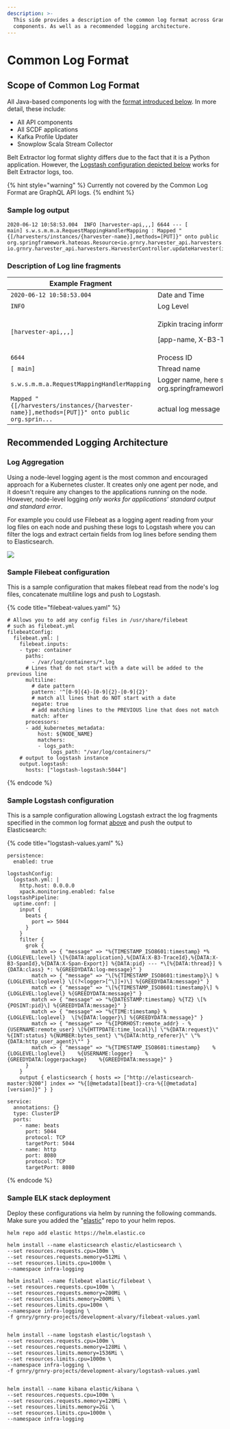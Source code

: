 ```yaml
---
description: >-
  This side provides a description of the common log format across Granary
  components. As well as a recommended logging architecture.
---
```


# Common Log Format

## Scope of Common Log Format

All Java-based components log with the [format introduced below](common-log-format.md#sample-log-output). In more detail, these include:

* All API components
* All SCDF applications
* Kafka Profile Updater
* Snowplow Scala Stream Collector

Belt Extractor log format slighty differs due to the fact that it is a Python application. However, the [Logstash configuration depicted below](common-log-format.md#sample-logstash-configuration) works for Belt Extractor logs, too.

{% hint style="warning" %}
Currently not covered by the Common Log Format are GraphQL API logs.
{% endhint %}

### Sample log output

```
2020-06-12 10:58:53.004  INFO [harvester-api,,,] 6644 --- [           main] s.w.s.m.m.a.RequestMappingHandlerMapping : Mapped "{[/harvesters/instances/{harvester-name}],methods=[PUT]}" onto public org.springframework.hateoas.Resource<io.grnry.harvester_api.harvesters.response.HarvesterResponse> io.grnry.harvester_api.harvesters.HarvesterController.updateHarvester(io.grnry.harvester_api.harvesters.requests.HarvesterRequest,java.lang.String)
```

### Description of Log line fragments

| Example Fragment                                                                             | Description                                                                                                     |
| -------------------------------------------------------------------------------------------- | --------------------------------------------------------------------------------------------------------------- |
| `2020-06-12 10:58:53.004`                                                                    | Date and Time                                                                                                   |
| `INFO`                                                                                       | Log Level                                                                                                       |
| `[harvester-api,,,]`                                                                         | <p>Zipkin tracing information</p><p>[app-name, X-B3-TraceId, X-B3-SpanId, X-Span-Export]</p>                    |
| `6644`                                                                                       | Process ID                                                                                                      |
| `[ main]`                                                                                    | Thread name                                                                                                     |
| `s.w.s.m.m.a.RequestMappingHandlerMapping`                                                   | Logger name, here short for: org.springframework.web.servlet.mvc.method.annotation.RequestMappingHandlerMapping |
| `Mapped "{[/harvesters/instances/{harvester-name}],methods=[PUT]}" onto public org.sprin...` | actual log message                                                                                              |

## Recommended Logging Architecture

### Log Aggregation

Using a node-level logging agent is the most common and encouraged approach for a Kubernetes cluster. It creates only one agent per node, and it doesn't require any changes to the applications running on the node. However, node-level logging _only works for applications' standard output and standard error_.

For example you could use Filebeat as a logging agent reading from your log files on each node and pushing these logs to Logstash where you can filter the logs and extract certain fields from log lines before sending them to Elasticsearch.

![](<../../.gitbook/assets/image (44).png>)

### Sample Filebeat configuration

This is a sample configuration that makes filebeat read from the node's log files, concatenate multiline logs and push to Logstash.

{% code title="filebeat-values.yaml" %}
```
# Allows you to add any config files in /usr/share/filebeat
# such as filebeat.yml
filebeatConfig:
  filebeat.yml: |
    filebeat.inputs:
    - type: container
      paths:
        - /var/log/containers/*.log
      # Lines that do not start with a date will be added to the previous line
      multiline:
        # date pattern
        pattern: '^[0-9]{4}-[0-9]{2}-[0-9]{2}'
        # match all lines that do NOT start with a date
        negate: true
        # add matching lines to the PREVIOUS line that does not match
        match: after
      processors:
      - add_kubernetes_metadata:
          host: ${NODE_NAME}
          matchers:
          - logs_path:
              logs_path: "/var/log/containers/"
    # output to logstash instance
    output.logstash:
      hosts: ["logstash-logstash:5044"]

```
{% endcode %}

### Sample Logstash configuration

This is a sample configuration allowing Logstash extract the log fragments specified in the common log format [above](common-log-format.md#description-of-log-line-fragments) and push the output to Elasticsearch:

{% code title="logstash-values.yaml" %}
```
persistence:
  enabled: true

logstashConfig:
  logstash.yml: |
    http.host: 0.0.0.0
    xpack.monitoring.enabled: false
logstashPipeline:
  uptime.conf: |
    input { 
      beats { 
        port => 5044     
      } 
    }
    filter {
      grok {
        match => { "message" => "%{TIMESTAMP_ISO8601:timestamp} *%{LOGLEVEL:level} \[%{DATA:application},%{DATA:X-B3-TraceId},%{DATA:X-B3-SpanId},%{DATA:X-Span-Export}] %{DATA:pid} --- *\[%{DATA:thread}] %{DATA:class} *: %{GREEDYDATA:log-message}" }
        match => { "message" => "\[%{TIMESTAMP_ISO8601:timestamp}\] %{LOGLEVEL:loglevel} \[(?<logger>[^\]]+)\] %{GREEDYDATA:message}" }
        match => { "message" => "\[%{TIMESTAMP_ISO8601:timestamp}\] %{LOGLEVEL:loglevel} %{GREEDYDATA:message}" }
        match => { "message" => "%{DATESTAMP:timestamp} %{TZ} \[%{POSINT:pid}\] %{GREEDYDATA:message}" }
        match => { "message" => "%{TIME:timestamp} %{LOGLEVEL:loglevel}  \[%{DATA:logger}\] %{GREEDYDATA:message}" }
        match => { "message" => "%{IPORHOST:remote_addr} - %{USERNAME:remote_user} \[%{HTTPDATE:time_local}\] \"%{DATA:request}\" %{INT:status} %{NUMBER:bytes_sent} \"%{DATA:http_referer}\" \"%{DATA:http_user_agent}\"" }
        match => { "message" => "%{TIMESTAMP_ISO8601:timestamp}    %{LOGLEVEL:loglevel}    %{USERNAME:logger}    %{GREEDYDATA:loggerpackage}    %{GREEDYDATA:message}" }
      }
    }
    output { elasticsearch { hosts => ["http://elasticsearch-master:9200"] index => "%{[@metadata][beat]}-cra-%{[@metadata][version]}" } }

service:
  annotations: {}
  type: ClusterIP
  ports:
    - name: beats
      port: 5044
      protocol: TCP
      targetPort: 5044
    - name: http
      port: 8080
      protocol: TCP
      targetPort: 8080
```
{% endcode %}

### Sample ELK stack deployment

Deploy these configurations via helm by running the following commands. Make sure you added the "[elastic](https://github.com/elastic/helm-charts)" repo to your helm repos.&#x20;

```
helm repo add elastic https://helm.elastic.co

helm install --name elasticsearch elastic/elasticsearch \
--set resources.requests.cpu=100m \
--set resources.requests.memory=512Mi \
--set resources.limits.cpu=1000m \
--namespace infra-logging

helm install --name filebeat elastic/filebeat \
--set resources.requests.cpu=100m \
--set resources.requests.memory=200Mi \
--set resources.limits.memory=200Mi \
--set resources.limits.cpu=100m \
--namespace infra-logging \
-f grnry/grnry-projects/development-alvary/filebeat-values.yaml


helm install --name logstash elastic/logstash \
--set resources.requests.cpu=100m \
--set resources.requests.memory=128Mi \
--set resources.limits.memory=1536Mi \
--set resources.limits.cpu=1000m \
--namespace infra-logging \
-f grnry/grnry-projects/development-alvary/logstash-values.yaml


helm install --name kibana elastic/kibana \
--set resources.requests.cpu=100m \
--set resources.requests.memory=128Mi \
--set resources.limits.memory=2Gi \
--set resources.limits.cpu=1000m \
--namespace infra-logging
```
